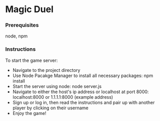 # Magic Duel

### Prerequisites
node, npm

### Instructions
To start the game server:
- Navigate to the project directory
- Use Node Pacakge Manager to install all necessary packages: npm install
- Start the server using node: node server.js
- Navigate to either the host's ip address or localhost at port 8000: localhost:8000 or 1.1.1.1:8000 (example address)
- Sign up or log in, then read the instructions and pair up with another player by clicking on their username
- Enjoy the game!
